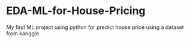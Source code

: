 # EDA-ML-for-House-Pricing
My first ML project using python for predict house price using a dataset from kanggle.
